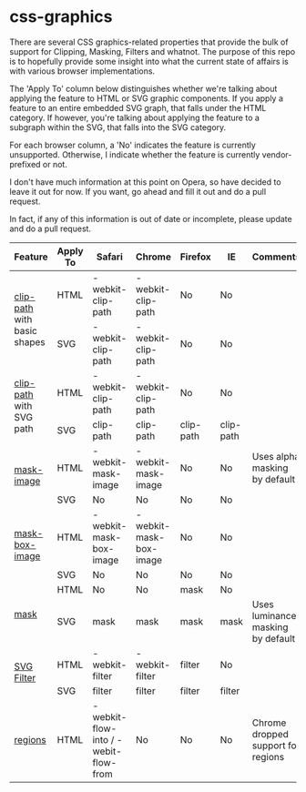 css-graphics
============

There are several CSS graphics-related properties that provide the bulk of support for Clipping, Masking, Filters and whatnot.  The purpose of this repo is to hopefully provide some insight into what the current state of affairs is with various browser implementations.

The 'Apply To' column below distinguishes whether we're talking about applying the feature to HTML or SVG graphic components.  If you apply a feature to an entire embedded SVG graph, that falls under the HTML category.  If however, you're talking about applying the feature to a subgraph within the SVG, that falls into the SVG category.

For each browser column, a 'No' indicates the feature is currently unsupported.  Otherwise, I indicate whether the feature is currently vendor-prefixed or not.

I don't have much information at this point on Opera, so have decided to leave it out for now.  If you want, go ahead and fill it out and do a pull request.

In fact, if any of this information is out of date or incomplete, please update and do a pull request.

<table>
<thead>
<tr><th>Feature</th><th>Apply To</th><th>Safari</th><th>Chrome</th><th>Firefox</th><th>IE</th><th>Comments</th></tr>
</thead>
<tbody>

<tr><td rowspan="2"><a href="http://docs.webplatform.org/wiki/css/properties/clip-path">clip-path</a> with basic shapes</td><td>HTML</td><td>-webkit-clip-path</td><td>-webkit-clip-path</td><td>No</td><td>No</td><td></td></tr>

<tr><td>SVG</td><td>-webkit-clip-path</td><td>-webkit-clip-path</td><td>No</td><td>No</td><td></td></tr>

<tr><td rowspan="2"><a href="http://docs.webplatform.org/wiki/css/properties/clip-path">clip-path</a> with SVG path</td><td>HTML</td><td>-webkit-clip-path</td><td>-webkit-clip-path</td><td>No</td><td>No</td><td></td></tr>

<tr><td>SVG</td><td>clip-path</td><td>clip-path</td><td>clip-path</td><td>clip-path</td><td></td></tr>

<tr><td rowspan="2"><a href="http://docs.webplatform.org/wiki/css/properties/mask-image">mask-image</a></td><td>HTML</td><td>-webkit-mask-image</td><td>-webkit-mask-image</td><td>No</td><td>No</td><td>Uses alpha masking by default</td></tr>
<tr><td>SVG</td><td>No</td><td>No</td><td>No</td><td>No</td><td></td></tr>

<tr><td rowspan="2"><a href="http://docs.webplatform.org/wiki/css/properties/mask-box-image">mask-box-image</a></td><td>HTML</td><td>-webkit-mask-box-image</td><td>-webkit-mask-box-image</td><td>No</td><td>No</td><td></td></tr>
<tr><td>SVG</td><td>No</td><td>No</td><td>No</td><td>No</td><td></td></tr>

<tr><td rowspan="2"><a href="http://docs.webplatform.org/wiki/css/properties/mask">mask</a></td><td>HTML</td><td>No</td><td>No</td><td>mask</td><td>No</td><td></td></tr>
<tr><td>SVG</td><td>mask</td><td>mask</td><td>mask</td><td>mask</td><td>Uses luminance masking by default</td></tr>

<tr><td rowspan="2"><a href="http://docs.webplatform.org/wiki/css/properties/filter">SVG Filter</a></td><td>HTML</td><td>-webkit-filter</td><td>-webkit-filter</td><td>filter</td><td>No</td><td></td></tr>
<tr><td>SVG</td><td>filter</td><td>filter</td><td>filter</td><td>filter</td><td></td></tr>

<tr>
<td><a href="http://html.adobe.com/webplatform/layout/regions/">regions</a></td>
<td>HTML</td>
<td>-webkit-flow-into / -webit-flow-from</td>
<td>No</td>
<td>No</td>
<td>No</td>
<td>Chrome dropped support for regions</td>
</tr>

</tbody>
</table>
